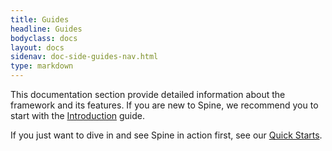 ```yaml
---
title: Guides
headline: Guides
bodyclass: docs
layout: docs
sidenav: doc-side-guides-nav.html
type: markdown
---
```


This documentation section provide detailed information about
the framework and its features.
If you are new to Spine, we recommend you to start with
the [Introduction](introduction.html) guide.

If you just want to dive in and see Spine in action first,
see our [Quick Starts](../quickstart).


